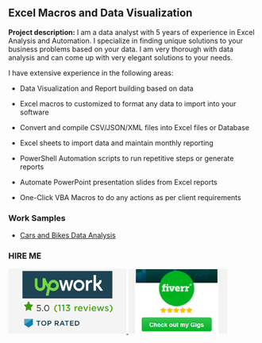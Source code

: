 ## Excel Macros and Data Visualization

**Project description:** 
I am a data analyst with 5 years of experience in Excel Analysis and Automation. I specialize in finding unique solutions to your business problems based on your data. I am very thorough with data analysis and can come up with very elegant solutions to your needs. 


I have extensive experience in the following areas:

  - Data Visualization and Report building based on data
  
  - Excel macros to customized to format any data to import into your software
  
  - Convert and compile CSV/JSON/XML files into Excel files or Database
  
  - Excel sheets to import data and maintain monthly reporting
  
  - PowerShell Automation scripts to run repetitive steps or generate reports
  
  - Automate PowerPoint presentation slides from Excel reports
  
  - One-Click VBA Macros to do any actions as per client requirements


### Work Samples

  - <a href="https://docs.google.com/spreadsheets/d/e/2PACX-1vTqHS4oHc_FYUJpTeVeDJgockSTlP6s_Epl2SGAs6GHtMg4YgWq4-2skpMgYCepMA/pubhtml?gid=1700159221&single=true" target="_blank">Cars and Bikes Data Analysis</a>



### HIRE ME

<p float="left">
  <a href="https://www.upwork.com/o/profiles/users/~01839791ddb1ede3fa/">
  <img src="images/UpworkJobs.png" alt="Kowshika Upwork Profile" width="238" />
  </a>
  
  <a href="https://www.fiverr.com/kowshikanagaraj/">
  <img src="images/FiverrGigs.png" alt="Kowshika Fiverr Gigs" width="200"/>
  </a>
</p>

